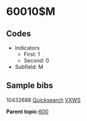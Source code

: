 # 60010$M

## Codes

-   Indicators
    -   First: 1
    -   Second: 0
-   Subfield: M

## Sample bibs

10432688 [Quicksearch](https://search.library.yale.edu/catalog/10432688) [VXWS](http://prodorbis.library.yale.edu:7014/vxws/GetHoldingsService?bibId=10432688)

**Parent topic:**[600](../../tags/600/600.md)

